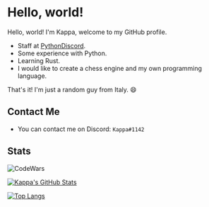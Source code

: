 # Hello, world!
Hello, world! I'm Kappa, welcome to my GitHub profile.
- Staff at [PythonDiscord](https://www.pythondiscord.com/).
- Some experience with Python.
- Learning Rust.
- I would like to create a chess engine and my own programming language.

That's it! I'm just a random guy from Italy. 😄

## Contact Me
- You can contact me on Discord: `Kappa#1142`

## Stats
![CodeWars](https://www.codewars.com/users/Kappa_/badges/large)

[![Kappa's GitHub Stats](https://github-readme-stats.vercel.app/api?username=kappq&theme=tokyonight)](https://github.com/anuraghazra/github-readme-stats)

[![Top Langs](https://github-readme-stats.vercel.app/api/top-langs/?username=kappq&theme=tokyonight)](https://github.com/anuraghazra/github-readme-stats)
